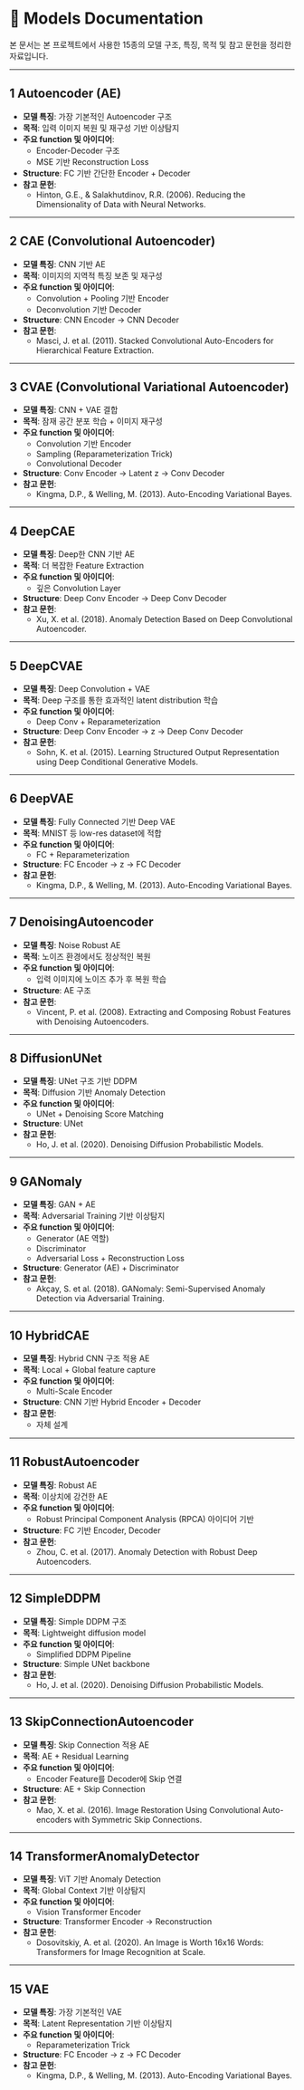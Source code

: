 # 📖 Models Documentation

본 문서는 본 프로젝트에서 사용한 15종의 모델 구조, 특징, 목적 및 참고 문헌을 정리한 자료입니다.

---

## 1️ Autoencoder (AE)
- **모델 특징**: 가장 기본적인 Autoencoder 구조
- **목적**: 입력 이미지 복원 및 재구성 기반 이상탐지
- **주요 function 및 아이디어**: 
    - Encoder-Decoder 구조
    - MSE 기반 Reconstruction Loss
- **Structure**: FC 기반 간단한 Encoder + Decoder
- **참고 문헌**: 
    - Hinton, G.E., & Salakhutdinov, R.R. (2006). Reducing the Dimensionality of Data with Neural Networks.

---

## 2️ CAE (Convolutional Autoencoder)
- **모델 특징**: CNN 기반 AE
- **목적**: 이미지의 지역적 특징 보존 및 재구성
- **주요 function 및 아이디어**:
    - Convolution + Pooling 기반 Encoder
    - Deconvolution 기반 Decoder
- **Structure**: CNN Encoder → CNN Decoder
- **참고 문헌**:
    - Masci, J. et al. (2011). Stacked Convolutional Auto-Encoders for Hierarchical Feature Extraction.

---

## 3️ CVAE (Convolutional Variational Autoencoder)
- **모델 특징**: CNN + VAE 결합
- **목적**: 잠재 공간 분포 학습 + 이미지 재구성
- **주요 function 및 아이디어**:
    - Convolution 기반 Encoder
    - Sampling (Reparameterization Trick)
    - Convolutional Decoder
- **Structure**: Conv Encoder → Latent z → Conv Decoder
- **참고 문헌**:
    - Kingma, D.P., & Welling, M. (2013). Auto-Encoding Variational Bayes.

---

## 4️ DeepCAE
- **모델 특징**: Deep한 CNN 기반 AE
- **목적**: 더 복잡한 Feature Extraction
- **주요 function 및 아이디어**:
    - 깊은 Convolution Layer
- **Structure**: Deep Conv Encoder → Deep Conv Decoder
- **참고 문헌**:
    - Xu, X. et al. (2018). Anomaly Detection Based on Deep Convolutional Autoencoder.

---

## 5️ DeepCVAE
- **모델 특징**: Deep Convolution + VAE
- **목적**: Deep 구조를 통한 효과적인 latent distribution 학습
- **주요 function 및 아이디어**:
    - Deep Conv + Reparameterization
- **Structure**: Deep Conv Encoder → z → Deep Conv Decoder
- **참고 문헌**:
    - Sohn, K. et al. (2015). Learning Structured Output Representation using Deep Conditional Generative Models.

---

## 6️ DeepVAE
- **모델 특징**: Fully Connected 기반 Deep VAE
- **목적**: MNIST 등 low-res dataset에 적합
- **주요 function 및 아이디어**:
    - FC + Reparameterization
- **Structure**: FC Encoder → z → FC Decoder
- **참고 문헌**:
    - Kingma, D.P., & Welling, M. (2013). Auto-Encoding Variational Bayes.

---

## 7️ DenoisingAutoencoder
- **모델 특징**: Noise Robust AE
- **목적**: 노이즈 환경에서도 정상적인 복원
- **주요 function 및 아이디어**:
    - 입력 이미지에 노이즈 추가 후 복원 학습
- **Structure**: AE 구조
- **참고 문헌**:
    - Vincent, P. et al. (2008). Extracting and Composing Robust Features with Denoising Autoencoders.

---

## 8️ DiffusionUNet
- **모델 특징**: UNet 구조 기반 DDPM
- **목적**: Diffusion 기반 Anomaly Detection
- **주요 function 및 아이디어**:
    - UNet + Denoising Score Matching
- **Structure**: UNet
- **참고 문헌**:
    - Ho, J. et al. (2020). Denoising Diffusion Probabilistic Models.

---

## 9️ GANomaly
- **모델 특징**: GAN + AE
- **목적**: Adversarial Training 기반 이상탐지
- **주요 function 및 아이디어**:
    - Generator (AE 역할)
    - Discriminator
    - Adversarial Loss + Reconstruction Loss
- **Structure**: Generator (AE) + Discriminator
- **참고 문헌**:
    - Akçay, S. et al. (2018). GANomaly: Semi-Supervised Anomaly Detection via Adversarial Training.

---

## 10 HybridCAE
- **모델 특징**: Hybrid CNN 구조 적용 AE
- **목적**: Local + Global feature capture
- **주요 function 및 아이디어**:
    - Multi-Scale Encoder
- **Structure**: CNN 기반 Hybrid Encoder + Decoder
- **참고 문헌**:
    - 자체 설계

---

## 11 RobustAutoencoder
- **모델 특징**: Robust AE
- **목적**: 이상치에 강건한 AE
- **주요 function 및 아이디어**:
    - Robust Principal Component Analysis (RPCA) 아이디어 기반
- **Structure**: FC 기반 Encoder, Decoder
- **참고 문헌**:
    - Zhou, C. et al. (2017). Anomaly Detection with Robust Deep Autoencoders.

---

## 12 SimpleDDPM
- **모델 특징**: Simple DDPM 구조
- **목적**: Lightweight diffusion model
- **주요 function 및 아이디어**:
    - Simplified DDPM Pipeline
- **Structure**: Simple UNet backbone
- **참고 문헌**:
    - Ho, J. et al. (2020). Denoising Diffusion Probabilistic Models.

---

## 13 SkipConnectionAutoencoder
- **모델 특징**: Skip Connection 적용 AE
- **목적**: AE + Residual Learning
- **주요 function 및 아이디어**:
    - Encoder Feature를 Decoder에 Skip 연결
- **Structure**: AE + Skip Connection
- **참고 문헌**:
    - Mao, X. et al. (2016). Image Restoration Using Convolutional Auto-encoders with Symmetric Skip Connections.

---

## 14 TransformerAnomalyDetector
- **모델 특징**: ViT 기반 Anomaly Detection
- **목적**: Global Context 기반 이상탐지
- **주요 function 및 아이디어**:
    - Vision Transformer Encoder
- **Structure**: Transformer Encoder → Reconstruction
- **참고 문헌**:
    - Dosovitskiy, A. et al. (2020). An Image is Worth 16x16 Words: Transformers for Image Recognition at Scale.

---

## 15 VAE
- **모델 특징**: 가장 기본적인 VAE
- **목적**: Latent Representation 기반 이상탐지
- **주요 function 및 아이디어**:
    - Reparameterization Trick
- **Structure**: FC Encoder → z → FC Decoder
- **참고 문헌**:
    - Kingma, D.P., & Welling, M. (2013). Auto-Encoding Variational Bayes.

